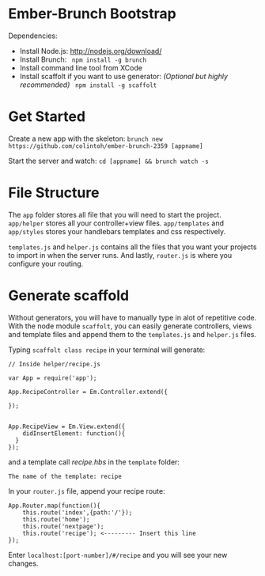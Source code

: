 Ember-Brunch Bootstrap
============

Dependencies:
    
  - Install Node.js: http://nodejs.org/download/
  - Install Brunch: ``` npm install -g brunch```
  - Install command line tool from XCode
  - Install scaffolt if you want to use generator: *(Optional but highly recommended)* ``` npm install -g scaffolt```

Get Started
===========

Create a new app with the skeleton:
```brunch new https://github.com/colintoh/ember-brunch-2359 [appname] ```

Start the server and watch:
```cd [appname] && brunch watch -s```

File Structure
==============

The ```app``` folder stores all file that you will need to start the project. ```app/helper``` stores all your controller+view files. ```app/templates``` and ```app/styles``` stores your handlebars templates and css respectively.

```templates.js``` and ```helper.js``` contains all the files that you want your projects to import in when the server runs. And lastly, ```router.js``` is where you configure your routing.

Generate scaffold
==================
Without generators, you will have to manually type in alot of repetitive code. With the node module ```scaffolt```, you can easily generate controllers, views and template files and append them to the ```templates.js``` and ```helper.js``` files. 

Typing ```scaffolt class recipe``` in your terminal will generate:
    
    // Inside helper/recipe.js
    
    var App = require('app');

    App.RecipeController = Em.Controller.extend({
    
    });
    
    
    App.RecipeView = Em.View.extend({
        didInsertElement: function(){
      }
    });

and a template call *recipe.hbs* in the ```template``` folder:

    The name of the template: recipe
    
In your ```router.js``` file, append your recipe route:

    App.Router.map(function(){
        this.route('index',{path:'/'});
        this.route('home');
        this.route('nextpage');
        this.route('recipe'); <--------- Insert this line
    });
    
Enter ```localhost:[port-number]/#/recipe``` and you will see your new changes.
